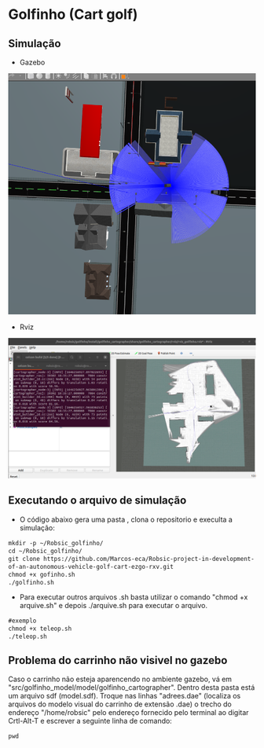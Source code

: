 # Golfinho (Cart golf)

## Simulação

- Gazebo

![Descrição do código](golfinho_gazebo.png)

- Rviz

![Descrição do código](golfinho_rviz.png)

## Executando o arquivo de simulação

* O código abaixo gera uma pasta , clona o repositorio e execulta a simulação:
  
```
mkdir -p ~/Robsic_golfinho/
cd ~/Robsic_golfinho/
git clone https://github.com/Marcos-eca/Robsic-project-in-development-of-an-autonomous-vehicle-golf-cart-ezgo-rxv.git
chmod +x gofinho.sh
./golfinho.sh
```
* Para executar outros arquivos .sh  basta utilizar o comando "chmod +x arquive.sh" e depois ./arquive.sh para executar o arquivo.
```
#exemplo
chmod +x teleop.sh
./teleop.sh
```
## Problema do carrinho não visivel no gazebo

Caso o carrinho não esteja aparencendo no ambiente gazebo, vá em "src/golfinho_model/model/golfinho_cartographer". Dentro  desta pasta está um arquivo sdf (model.sdf). Troque nas linhas "<uri>adrees.dae</uri>" (localiza os arquivos do modelo visual do carrinho de extensão .dae)  o trecho  do endereço "/home/robsic" pelo endereço
fornecido pelo terminal ao digitar Crtl-Alt-T e escrever a seguinte linha de comando:
```
pwd
```



